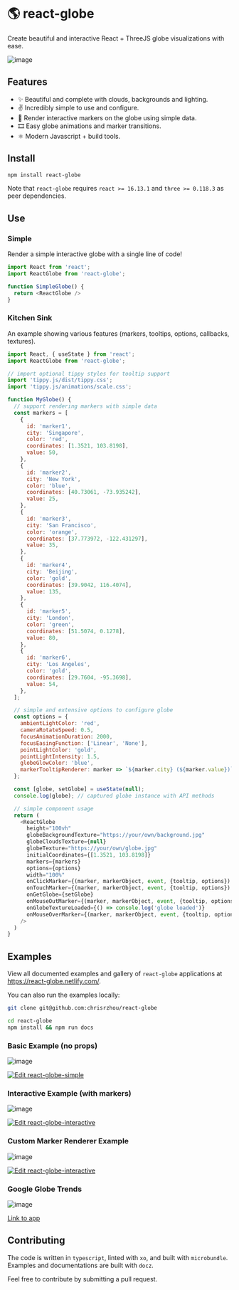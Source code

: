# 🌎 react-globe

Create beautiful and interactive React + ThreeJS globe visualizations with ease.

![image](/public/react-globe.gif)

## Features

- ✨ Beautiful and complete with clouds, backgrounds and lighting.
- ✌️ Incredibly simple to use and configure.
- 📍 Render interactive markers on the globe using simple data.
- 🎞 Easy globe animations and marker transitions.
- ⚛️ Modern Javascript + build tools.

## Install

```sh
npm install react-globe
```

Note that `react-globe` requires `react >= 16.13.1` and `three >= 0.118.3` as peer dependencies.

## Use

### Simple

Render a simple interactive globe with a single line of code!

```js
import React from 'react';
import ReactGlobe from 'react-globe';

function SimpleGlobe() {
  return <ReactGlobe />
}
```

### Kitchen Sink

An example showing various features (markers, tooltips, options, callbacks, textures).

```js
import React, { useState } from 'react';
import ReactGlobe from 'react-globe';

// import optional tippy styles for tooltip support
import 'tippy.js/dist/tippy.css';
import 'tippy.js/animations/scale.css';

function MyGlobe() {
  // support rendering markers with simple data
  const markers = [
    {
      id: 'marker1',
      city: 'Singapore',
      color: 'red',
      coordinates: [1.3521, 103.8198],
      value: 50,
    },
    {
      id: 'marker2',
      city: 'New York',
      color: 'blue',
      coordinates: [40.73061, -73.935242],
      value: 25,
    },
    {
      id: 'marker3',
      city: 'San Francisco',
      color: 'orange',
      coordinates: [37.773972, -122.431297],
      value: 35,
    },
    {
      id: 'marker4',
      city: 'Beijing',
      color: 'gold',
      coordinates: [39.9042, 116.4074],
      value: 135,
    },
    {
      id: 'marker5',
      city: 'London',
      color: 'green',
      coordinates: [51.5074, 0.1278],
      value: 80,
    },
    {
      id: 'marker6',
      city: 'Los Angeles',
      color: 'gold',
      coordinates: [29.7604, -95.3698],
      value: 54,
    },
  ];

  // simple and extensive options to configure globe
  const options = {
    ambientLightColor: 'red',
    cameraRotateSpeed: 0.5,
    focusAnimationDuration: 2000,
    focusEasingFunction: ['Linear', 'None'],
    pointLightColor: 'gold',
    pointLightIntensity: 1.5,
    globeGlowColor: 'blue',
    markerTooltipRenderer: marker => `${marker.city} (${marker.value})`,
  };

  const [globe, setGlobe] = useState(null);
  console.log(globe); // captured globe instance with API methods

  // simple component usage
  return (
    <ReactGlobe
      height="100vh"
      globeBackgroundTexture="https://your/own/background.jpg"
      globeCloudsTexture={null}
      globeTexture="https://your/own/globe.jpg"
      initialCoordinates={[1.3521, 103.8198]}
      markers={markers}
      options={options}
      width="100%"
      onClickMarker={(marker, markerObject, event, {tooltip, options}) => console.log(marker, markerObject, event, tooltip, options)}
      onTouchMarker={(marker, markerObject, event, {tooltip, options}) => console.log(marker, markerObject, event, tooltip, options)}
      onGetGlobe={setGlobe}
      onMouseOutMarker={(marker, markerObject, event, {tooltip, options}) => console.log(marker, markerObject, event)}
      onGlobeTextureLoaded={() => console.log('globe loaded')}
      onMouseOverMarker={(marker, markerObject, event, {tooltip, options}) => console.log(marker, markerObject, event, tooltip, options)}
    />
  )
}
```

## Examples

View all documented examples and gallery of `react-globe` applications at https://react-globe.netlify.com/.

You can also run the examples locally:

```bash
git clone git@github.com:chrisrzhou/react-globe

cd react-globe
npm install && npm run docs
```

### Basic Example (no props)

![image](/public/react-globe-basic.gif)

[![Edit react-globe-simple](https://codesandbox.io/static/img/play-codesandbox.svg)](https://codesandbox.io/s/88645px230)

### Interactive Example (with markers)

![image](/public/react-globe.gif)

[![Edit react-globe-interactive](https://codesandbox.io/static/img/play-codesandbox.svg)](https://codesandbox.io/s/p5lwvkp7x)

### Custom Marker Renderer Example

![image](/public/react-globe-custom-marker-renderer.gif)

[![Edit react-globe-interactive](https://codesandbox.io/static/img/play-codesandbox.svg)](https://codesandbox.io/s/knhlr)

### Google Globe Trends

![image](/public/google-globe-trends.gif)

[Link to app](https://google-globe-trends.netlify.com)

## Contributing

The code is written in `typescript`, linted with `xo`, and built with `microbundle`. Examples and documentations are built with `docz`.

Feel free to contribute by submitting a pull request.

